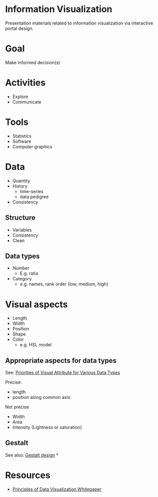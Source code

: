 # Information Visualization
Presentation materials related to information visualization via interactive portal design.

# Goal
Make informed decision(s)

# Activities
* Explore
* Communicate
 
# Tools
* Statistics
* Software
* Computer graphics

# Data
* Quantity
* History
  * time-series
  * data pedigree
* Consistency

## Structure
* Variables
* Consistency
* Clean

## Data types
* Number
  * E.g. ratio
* Category
  * e.g. names, rank order (low, medium, high) 

# Visual aspects
* Length
* Width
* Position
* Shape
* Color
  * e.g. HSL model

## Appropriate aspects for data types
See: [Priorities of Visual Attribute for Various Data Types](https://www.siggraph.org/education/materials/HyperVis/asp_data/overview.htm)

Precise:
* length
* position along common axis
 
Not precise
* Width
* Area
* Intensity (Lightness or saturation)

## Gestalt
See also: [Gestalt design](https://en.wikipedia.org/wiki/Gestalt_psychology#Gestalt_and_Design)
* 

# Resources
* [Principles of Data Visualization Whitepaper](http://www.fusioncharts.com/whitepapers/downloads/Principles-of-Data-Visualization.pdf)
